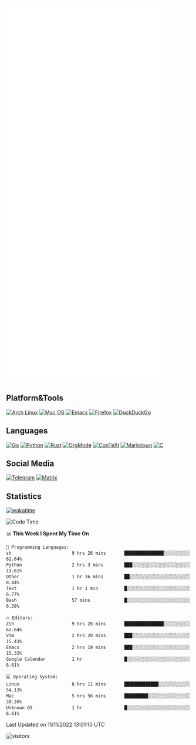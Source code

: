 ![Metrics](https://github.com/SteamedFish/SteamedFish/blob/master/github-metrics.svg)

## Platform&Tools

[![Arch Linux](https://img.shields.io/badge/ArchLinux-1793D1?logo=arch-linux&logoColor=fff&style=flat-square)](https://archlinux.org/)
[![Mac OS](https://img.shields.io/badge/MacOS-000000?style=flat-square&logo=macos&logoColor=F0F0F0)](https://www.apple.com/macos/)
[![Emacs](https://img.shields.io/badge/Emacs-%237F5AB6.svg?&style=flat-square&logo=gnu-emacs&logoColor=white)](https://www.gnu.org/software/emacs/)
[![Firefox](https://img.shields.io/badge/Firefox-FF7139?style=flat-square&logo=Firefox-Browser&logoColor=white)](https://firefox.com/)
[![DuckDuckGo](https://img.shields.io/badge/DuckDuckGo-DE5833?style=flat-square&logo=DuckDuckGo&logoColor=white)](https://duckduckgo.com/)

## Languages

[![Go](https://img.shields.io/badge/Golang-%2300ADD8.svg?style=flat-square&logo=go&logoColor=white)](https://golang.org/)
[![Python](https://img.shields.io/badge/Python-3670A0?style=flat-square&logo=python&logoColor=ffdd54)](https://www.python.org/)
[![Rust](https://img.shields.io/badge/Rust-%23000000.svg?style=flat-square&logo=rust&logoColor=white)](https://www.rust-lang.org/)
[![OrgMode](https://img.shields.io/badge/OrgMode-%23000000.svg?style=flat-square&logo=org&logoColor=white)](https://orgmode.org/)
[![ConTeXt](https://img.shields.io/badge/ConTeXt-%23008080.svg?style=flat-square&logo=latex&logoColor=white)](https://contextgarden.net/)
[![Markdown](https://img.shields.io/badge/MarkDown-%23000000.svg?style=flat-square&logo=markdown&logoColor=white)](https://daringfireball.net/projects/markdown/)
[![C](https://img.shields.io/badge/C-%2300599C.svg?style=flat-square&logo=c&logoColor=white)](https://www.iso.org/standard/74528.html)

## Social Media
[![Telegram](https://img.shields.io/badge/SteamedFish-2CA5E0?style=social&logo=telegram&logoColor=white)](https://t.me/SteamedFish)
[![Matrix](https://img.shields.io/badge/SteamedFish-2CA5E0?style=social&logo=matrix&logoColor=black)](https://matrix.to/#/@i:steamedfish.org)

## Statistics
[![wakatime](https://wakatime.com/badge/user/168280d6-fcf2-4b4f-ad3a-dc4612f35b38.svg)](https://wakatime.com/@168280d6-fcf2-4b4f-ad3a-dc4612f35b38)

<!--START_SECTION:waka-->
![Code Time](http://img.shields.io/badge/Code%20Time-2%2C128%20hrs%2026%20mins-blue)

📊 **This Week I Spent My Time On** 

```text
💬 Programming Languages: 
sh                       9 hrs 28 mins       ███████████████░░░░░░░░░░   62.64% 
Python                   2 hrs 3 mins        ███░░░░░░░░░░░░░░░░░░░░░░   13.61% 
Other                    1 hr 16 mins        ██░░░░░░░░░░░░░░░░░░░░░░░   8.44% 
Text                     1 hr 1 min          █░░░░░░░░░░░░░░░░░░░░░░░░   6.77% 
Bash                     57 mins             █░░░░░░░░░░░░░░░░░░░░░░░░   6.38%

🔥 Editors: 
Zsh                      9 hrs 28 mins       ███████████████░░░░░░░░░░   62.64% 
Vim                      2 hrs 20 mins       ███░░░░░░░░░░░░░░░░░░░░░░   15.43% 
Emacs                    2 hrs 19 mins       ███░░░░░░░░░░░░░░░░░░░░░░   15.32% 
Google Calendar          1 hr                █░░░░░░░░░░░░░░░░░░░░░░░░   6.61%

💻 Operating System: 
Linux                    8 hrs 11 mins       █████████████░░░░░░░░░░░░   54.13% 
Mac                      5 hrs 56 mins       █████████░░░░░░░░░░░░░░░░   39.26% 
Unknown OS               1 hr                █░░░░░░░░░░░░░░░░░░░░░░░░   6.61%

```


 Last Updated on 11/11/2022 13:01:10 UTC
<!--END_SECTION:waka-->

![visitors](https://visitor-badge.laobi.icu/badge?page_id=SteamedFish.SteamedFish)
